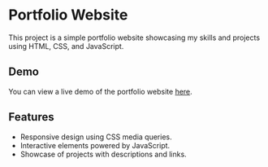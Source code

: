 # Portfolio Website

This project is a simple portfolio website showcasing my skills and projects using HTML, CSS, and JavaScript.

## Demo

You can view a live demo of the portfolio website [here](https://eeegrr.github.io/EG-Portfolio/).

## Features

- Responsive design using CSS media queries.
- Interactive elements powered by JavaScript.
- Showcase of projects with descriptions and links.
